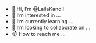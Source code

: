 - 👋 Hi, I’m @LailaKandil
- 👀 I’m interested in ...
- 🌱 I’m currently learning ...
- 💞️ I’m looking to collaborate on ...
- 📫 How to reach me ...

<!---
LailaKandil/LailaKandil is a ✨ special ✨ repository because its `README.md` (this file) appears on your GitHub profile.
You can click the Preview link to take a look at your changes.
--->
